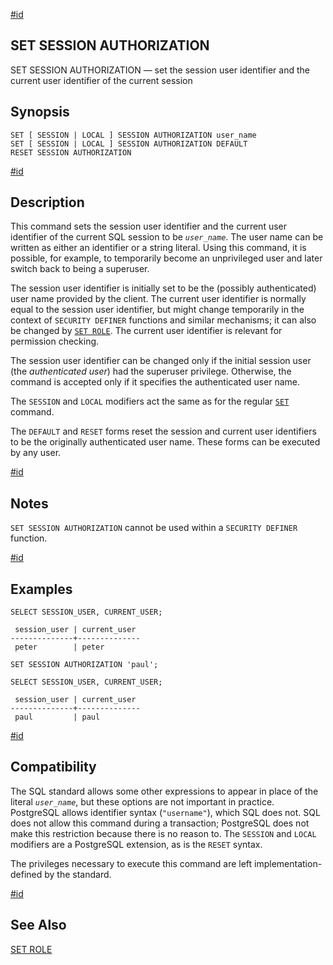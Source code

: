 [#id](#SQL-SET-SESSION-AUTHORIZATION)

## SET SESSION AUTHORIZATION

SET SESSION AUTHORIZATION — set the session user identifier and the current user identifier of the current session

## Synopsis

```
SET [ SESSION | LOCAL ] SESSION AUTHORIZATION user_name
SET [ SESSION | LOCAL ] SESSION AUTHORIZATION DEFAULT
RESET SESSION AUTHORIZATION
```

[#id](#id-1.9.3.177.5)

## Description

This command sets the session user identifier and the current user identifier of the current SQL session to be *`user_name`*. The user name can be written as either an identifier or a string literal. Using this command, it is possible, for example, to temporarily become an unprivileged user and later switch back to being a superuser.

The session user identifier is initially set to be the (possibly authenticated) user name provided by the client. The current user identifier is normally equal to the session user identifier, but might change temporarily in the context of `SECURITY DEFINER` functions and similar mechanisms; it can also be changed by [`SET ROLE`](sql-set-role). The current user identifier is relevant for permission checking.

The session user identifier can be changed only if the initial session user (the *authenticated user*) had the superuser privilege. Otherwise, the command is accepted only if it specifies the authenticated user name.

The `SESSION` and `LOCAL` modifiers act the same as for the regular [`SET`](sql-set) command.

The `DEFAULT` and `RESET` forms reset the session and current user identifiers to be the originally authenticated user name. These forms can be executed by any user.

[#id](#id-1.9.3.177.6)

## Notes

`SET SESSION AUTHORIZATION` cannot be used within a `SECURITY DEFINER` function.

[#id](#id-1.9.3.177.7)

## Examples

```
SELECT SESSION_USER, CURRENT_USER;

 session_user | current_user
--------------+--------------
 peter        | peter

SET SESSION AUTHORIZATION 'paul';

SELECT SESSION_USER, CURRENT_USER;

 session_user | current_user
--------------+--------------
 paul         | paul
```

[#id](#id-1.9.3.177.8)

## Compatibility

The SQL standard allows some other expressions to appear in place of the literal *`user_name`*, but these options are not important in practice. PostgreSQL allows identifier syntax (`"username"`), which SQL does not. SQL does not allow this command during a transaction; PostgreSQL does not make this restriction because there is no reason to. The `SESSION` and `LOCAL` modifiers are a PostgreSQL extension, as is the `RESET` syntax.

The privileges necessary to execute this command are left implementation-defined by the standard.

[#id](#id-1.9.3.177.9)

## See Also

[SET ROLE](sql-set-role)